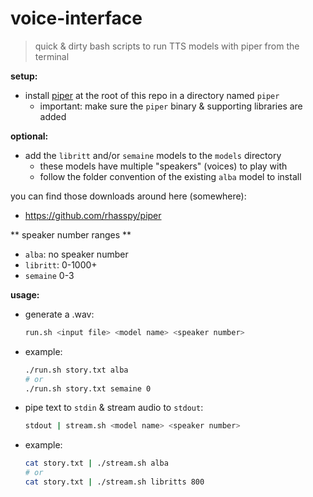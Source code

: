 # voice-interface

> quick & dirty bash scripts to run TTS models with piper from the terminal


**setup:**
- install [piper](https://github.com/rhasspy/piper) at the root of this repo in a directory named `piper`
    - important: make sure the `piper` binary & supporting libraries are added


**optional:**
- add the `libritt` and/or `semaine` models to the `models` directory
    - these models have multiple "speakers" (voices) to play with
    - follow the folder convention of the existing `alba` model to install

you can find those downloads around here (somewhere):
- https://github.com/rhasspy/piper


** speaker number ranges **

- `alba`: no speaker number
- `libritt`: 0-1000+
- `semaine` 0-3


**usage:**

- generate a .wav:

    ```bash
    run.sh <input file> <model name> <speaker number>
    ```
- example:

    ```bash
    ./run.sh story.txt alba
    # or
    ./run.sh story.txt semaine 0
    ```
- pipe text to `stdin` & stream audio to `stdout`:

    ```bash
    stdout | stream.sh <model name> <speaker number> 
    ```
- example:

    ```bash
    cat story.txt | ./stream.sh alba
    # or
    cat story.txt | ./stream.sh libritts 800
    ```
